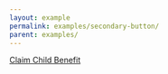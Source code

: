 ```yaml
---
layout: example
permalink: examples/secondary-button/
parent: examples/
---
```




<a class="button secondary" title="Claim Child Benefit" href="https://www.gov.uk/child-benefit" data-gtm="signpost">
                    <span class="link-text">
                        Claim Child Benefit
                    </span>
                </a>